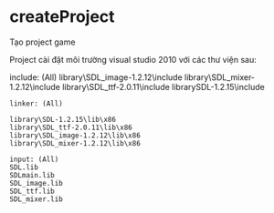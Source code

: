 # createProject
Tạo project game 


Project cài đặt môi trường visual studio 2010 với các thư viện sau:



include: (All)
	library\SDL_image-1.2.12\include
	library\SDL_mixer-1.2.12\include
	library\SDL_ttf-2.0.11\include
	librarySDL-1.2.15\include
	
	linker: (All)

	library\SDL-1.2.15\lib\x86
	library\SDL_ttf-2.0.11\lib\x86
	library\SDL_image-1.2.12\lib\x86
	library\SDL_mixer-1.2.12\lib\x86

	input: (All)
	SDL.lib
	SDLmain.lib
	SDL_image.lib
	SDL_ttf.lib
	SDL_mixer.lib
